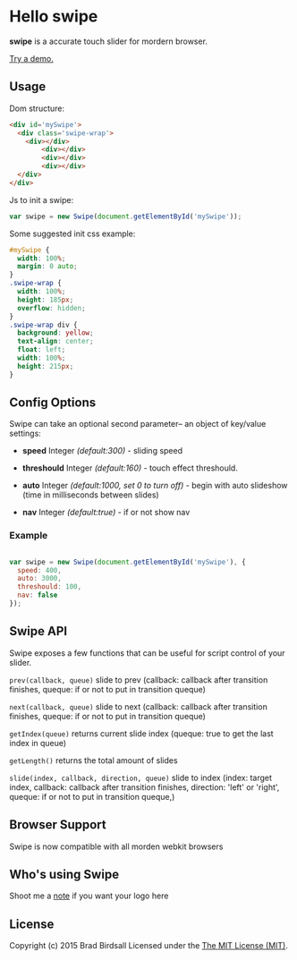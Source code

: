 Hello swipe
=========
**swipe** is a accurate touch slider for mordern browser.

[Try a demo.](http://7li.github.io/components/swipe/test/)

## Usage
Dom structure:

``` html
<div id='mySwipe'>
  <div class='swipe-wrap'>
    <div></div>
		<div></div>
		<div></div>
		<div></div>
  </div>
</div>
```

Js to init a swipe:

``` js
var swipe = new Swipe(document.getElementById('mySwipe'));
```

Some suggested init css example:

``` css
#mySwipe {
  width: 100%;
  margin: 0 auto;
}
.swipe-wrap {
  width: 100%;
  height: 185px;
  overflow: hidden;
}
.swipe-wrap div {
  background: yellow;
  text-align: center;
  float: left;
  width: 100%;
  height: 215px;
}
```

## Config Options

Swipe can take an optional second parameter– an object of key/value settings:

- **speed** Integer *(default:300)* - sliding speed

-	**threshould** Integer *(default:160)* - touch effect threshould.

- **auto** Integer *(default:1000, set 0 to turn off)* - begin with auto slideshow (time in milliseconds between slides)
- **nav** Integer *(default:true)* - if or not show nav

### Example

``` js

var swipe = new Swipe(document.getElementById('mySwipe'), {
  speed: 400,
  auto: 3000,
  threshould: 100,
  nav: false
});

```

## Swipe API

Swipe exposes a few functions that can be useful for script control of your slider.

`prev(callback, queue)` slide to prev (callback: callback after transition finishes, queque: if or not to put in transition queque)

`next(callback, queue)` slide to next (callback: callback after transition finishes, queque: if or not to put in transition queque)

`getIndex(queue)` returns current slide index (queque: true to get the last index in queue)

`getLength()` returns the total amount of slides

`slide(index, callback, direction, queue)` slide to index  (index: target index, callback: callback after transition finishes, direction: 'left' or 'right', queque: if or not to put in transition queque,)

## Browser Support
Swipe is now compatible with all morden webkit browsers

## Who's using Swipe
Shoot me a [note](mailto:702368372atqqcom) if you want your logo here

## License
Copyright (c) 2015 Brad Birdsall Licensed under the [The MIT License (MIT)](http://opensource.org/licenses/MIT).
